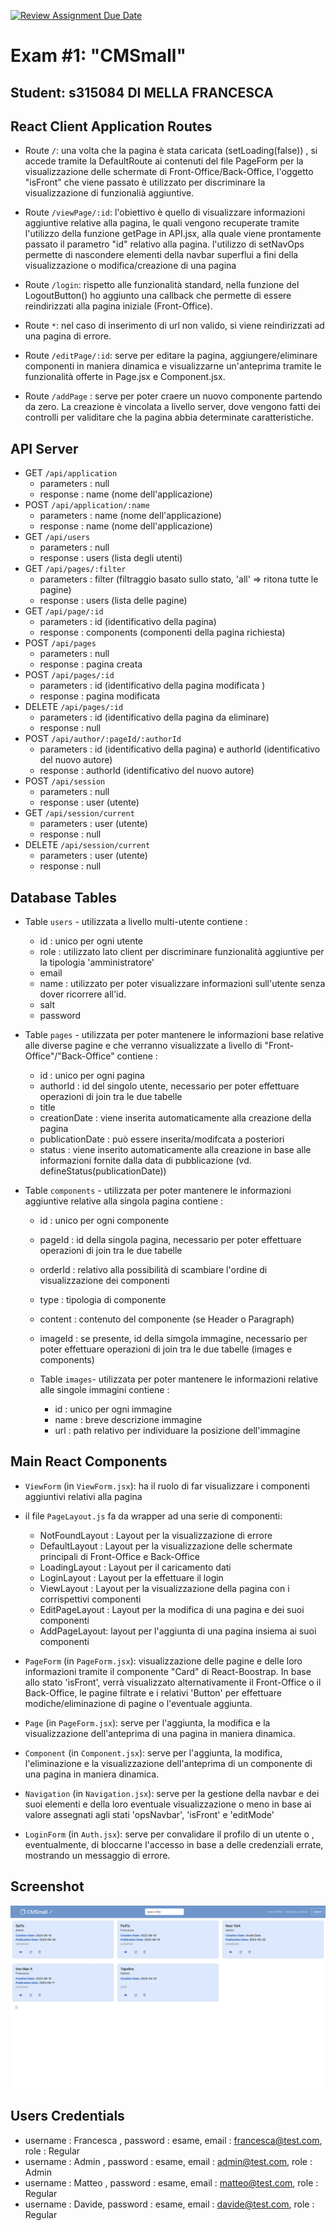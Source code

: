 [![Review Assignment Due Date](https://classroom.github.com/assets/deadline-readme-button-24ddc0f5d75046c5622901739e7c5dd533143b0c8e959d652212380cedb1ea36.svg)](https://classroom.github.com/a/suhcjUE-)
# Exam #1: "CMSmall"
## Student: s315084 DI MELLA FRANCESCA

## React Client Application Routes

- Route `/`: una volta che la pagina è stata caricata (setLoading(false)) , si accede tramite la DefaultRoute ai contenuti del file PageForm per la visualizzazione delle schermate di Front-Office/Back-Office, l'oggetto "isFront" che viene passato è utilizzato per discriminare la visualizzazione di funzionalià aggiuntive.

- Route `/viewPage/:id`: l'obiettivo è quello di visualizzare informazioni aggiuntive relative alla pagina, le quali vengono recuperate tramite l'utilizzo della funzione getPage in API.jsx, alla quale viene prontamente passato il parametro "id" relativo alla pagina. l'utilizzo di setNavOps permette di nascondere elementi della navbar superflui a fini della visualizzazione o modifica/creazione di una pagina

- Route `/login`: rispetto alle funzionalità standard, nella funzione del LogoutButton() ho aggiunto una callback che permette di essere reindirizzati alla pagina iniziale (Front-Office).

- Route `*`: nel caso di inserimento di url non valido, si viene reindirizzati ad una pagina di errore.

- Route `/editPage/:id`: serve per editare la pagina, aggiungere/eliminare componenti in maniera dinamica e visualizzarne un'anteprima tramite le funzionalità offerte in Page.jsx e Component.jsx.

- Route `/addPage` : serve per poter craere un nuovo componente partendo da zero. La creazione è vincolata a livello server, dove vengono fatti dei controlli per validitare che la pagina abbia determinate caratteristiche.


## API Server

- GET `/api/application`
  - parameters : null
  - response : name (nome dell'applicazione)
- POST `/api/application/:name`
  - parameters : name (nome dell'applicazione)
  - response : name (nome dell'applicazione)
- GET `/api/users`
  - parameters : null
  - response : users (lista degli utenti)
- GET `/api/pages/:filter`
  - parameters : filter 
(filtraggio basato sullo stato, 'all' => ritona tutte le pagine)
  - response : users (lista delle pagine)
- GET `/api/page/:id`
  - parameters : id (identificativo della pagina)
  - response : components (componenti della pagina richiesta)
- POST `/api/pages`
  - parameters : null
  - response : pagina creata
- POST `/api/pages/:id`
  - parameters : id (identificativo della pagina modificata )
  - response : pagina modificata
- DELETE `/api/pages/:id`
  - parameters : id (identificativo della pagina da eliminare)
  - response : null
- POST `/api/author/:pageId/:authorId`
  - parameters : id (identificativo della pagina) e authorId (identificativo del nuovo autore)
  - response : authorId (identificativo del nuovo autore)
- POST `/api/session`
  - parameters : null
  - response : user (utente)
- GET `/api/session/current`
  - parameters : user (utente)
  - response : null
- DELETE `/api/session/current`
  - parameters : user (utente)
  - response : null


## Database Tables

- Table `users` - utilizzata a livello multi-utente
   contiene :
    - id : unico per ogni utente
    - role : utilizzato lato client per discriminare funzionalità aggiuntive per la tipologia 'amministratore'
    - email
    - name : utilizzato per poter visualizzare informazioni sull'utente senza dover ricorrere all'id.
    - salt
    - password

- Table `pages` - utilizzata per poter mantenere le informazioni base relative alle diverse pagine e che verranno visualizzate a livello di "Front-Office"/"Back-Office"
  contiene :
  - id : unico per ogni pagina
  - authorId : id del singolo utente, necessario per poter effettuare operazioni di join tra le due tabelle
  - title 
  - creationDate : viene inserita automaticamente alla creazione della pagina
  - publicationDate : può essere inserita/modifcata a posteriori
  - status : viene inserito automaticamente alla creazione in base alle informazioni fornite dalla data di pubblicazione (vd. defineStatus(publicationDate))

- Table `components` - utilizzata per poter mantenere le informazioni aggiuntive relative alla singola pagina
  contiene :
  - id : unico per ogni componente
  - pageId : id della singola pagina, necessario per poter effettuare operazioni di join tra le due tabelle
  - orderId : relativo alla possibilità di scambiare l'ordine di visualizzazione dei componenti 
  - type : tipologia di componente
  - content : contenuto del componente (se Header o Paragraph)
  - imageId : se presente, id della simgola immagine, necessario per poter effettuare operazioni di join tra le due tabelle (images  e components)

  - Table `images`- utilizzata per poter mantenere le informazioni relative alle singole immagini
    contiene :
    - id : unico per ogni immagine
    - name : breve descrizione immagine
    - url : path relativo per individuare la posizione dell'immagine

## Main React Components

- `ViewForm` (in `ViewForm.jsx`): ha il ruolo di far visualizzare i componenti aggiuntivi relativi alla pagina

- il file `PageLayout.js` fa da wrapper ad una serie di componenti:
  - NotFoundLayout : Layout per la visualizzazione di errore 
  - DefaultLayout : Layout per la visualizzazione delle schermate principali di Front-Office e Back-Office
  - LoadingLayout : Layout per il caricamento dati
  - LoginLayout : Layout per la effettuare il login  
  - ViewLayout : Layout per la visualizzazione della pagina con i corrispettivi componenti
  - EditPageLayout : Layout per la modifica di una pagina e dei suoi componenti
  - AddPageLayout: layout per l'aggiunta di una pagina insiema ai suoi componenti

- `PageForm` (in `PageForm.jsx`): visualizzazione delle pagine e delle loro informazioni tramite il componente "Card" di React-Boostrap. In base allo stato 'isFront', verrà visualizzato alternativamente il Front-Office o il Back-Office, le pagine filtrate e i relativi 'Button' per effettuare modiche/eliminazione di pagine o l'eventuale aggiunta.

- `Page` (in `PageForm.jsx`): serve per l'aggiunta, la modifica e la visualizzazione dell'anteprima di una pagina in maniera dinamica.

- `Component` (in `Component.jsx`): serve per l'aggiunta, la modifica, l'eliminazione e la visualizzazione dell'anteprima di un componente di una pagina in maniera dinamica.

- `Navigation` (in `Navigation.jsx`): serve per la gestione della navbar e dei suoi elementi e della loro eventuale visualizzazione o meno in base ai valore assegnati agli stati 'opsNavbar', 'isFront' e 'editMode'

- `LoginForm` (in `Auth.jsx`): serve per convalidare il profilo di un utente o , eventualmente, di bloccarne l'accesso in base a delle credenziali errate, mostrando un messaggio di errore.


## Screenshot

![screenshot](./screenshot/screenshot.png)

## Users Credentials

- username : Francesca , password : esame, email : francesca@test.com, role : Regular
- username : Admin , password : esame, email : admin@test.com, role : Admin
- username : Matteo , password : esame, email : matteo@test.com, role : Regular
- username : Davide, password : esame, email : davide@test.com, role : Regular


